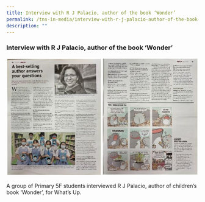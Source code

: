 ```yaml
---
title: Interview with R J Palacio, author of the book ‘Wonder’
permalink: /tns-in-media/interview-with-r-j-palacio-author-of-the-book-wonder/
description: ""
---
```

### Interview with R J Palacio, author of the book ‘Wonder’

![interview-with-r-j-palacio-author-of-the-book-wonder](/images/Heritage/TNS%20in%20Media/img_interview-with-r-j-palacio-author-of-the-book-wonder.JPG)

A group of Primary 5F students interviewed R J Palacio, author of children’s book ‘Wonder’, for What’s Up.